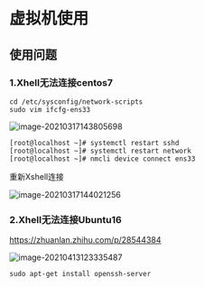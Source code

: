 # 虚拟机使用

## 使用问题

### 1.Xhell无法连接centos7

```
cd /etc/sysconfig/network-scripts
sudo vim ifcfg-ens33 
```

![image-20210317143805698](C:\Users\lenovo\Desktop\MarkDown\Linux\Linux虚拟机使用.assets\image-20210317143805698.png)

```shell
[root@localhost ~]# systemctl restart sshd
[root@localhost ~]# systemctl restart network
[root@localhost ~]# nmcli device connect ens33
```





重新Xshell连接

![image-20210317144021256](C:\Users\lenovo\Desktop\MarkDown\Linux\Linux虚拟机使用.assets\image-20210317144021256.png)



### 2.Xhell无法连接Ubuntu16

https://zhuanlan.zhihu.com/p/28544384



![image-20210413123335487](C:\Users\lenovo\Desktop\MarkDown\Linux\Linux虚拟机使用.assets\image-20210413123335487.png)

```shell
sudo apt-get install openssh-server
```

